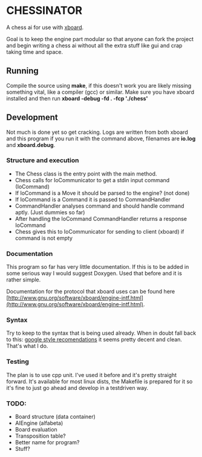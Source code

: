 CHESSINATOR
===========

A chess ai for use with [xboard](http://www.gnu.org/software/xboard/).

Goal is to keep the engine part modular so that anyone can fork the project and begin writing a chess ai without all the 
extra stuff like gui and crap taking time and space.


Running
-------
Compile the source using **make**, if this doesn't work you are likely missing something vital, like a compiler (gcc) or similar.
Make sure you have xboard installed and then run **xboard -debug -fd . -fcp './chess'**

Development
-----------
Not much is done yet so get cracking.
Logs are written from both xboard and this program if you run it with the command above, filenames are **io.log** and **xboard.debug**.

### Structure and execution
- The Chess class is the entry point with the main method.
- Chess calls for IoCommunicator to get a stdin input command (IoCommand)
- If IoCommand is a Move it should be parsed to the engine? (not done)
- If IoCommand is a Command it is passed to CommandHandler
- CommandHandler analyses command and should handle command aptly. (Just dummies so far)
- After handling the IoCommand CommandHandler returns a response IoCommand
- Chess gives this to IoCommunicator for sending to client (xboard) if command is not empty

### Documentation
This program so far has very little documentation. If this is to be added in some serious way I would suggest Doxygen. Used that before and it is rather simple.

Documentation for the protocol that xboard uses can be found here [http://www.gnu.org/software/xboard/engine-intf.html](http://www.gnu.org/software/xboard/engine-intf.html).

### Syntax
Try to keep to the syntax that is being used already.
When in doubt fall back to this: [google style recomendations](http://google-styleguide.googlecode.com/svn/trunk/cppguide.xml) 
it seems pretty decent and clean. That's what I do.

### Testing
The plan is to use cpp unit. I've used it before and it's pretty straight forward. 
It's available for most linux dists, the Makefile is prepared for it so it's fine 
to just go ahead and develop in a testdriven way.

### TODO:
- Board structure (data container)
- AIEngine (alfabeta)
- Board evaluation
- Transposition table?
- Better name for program?
- Stuff?
